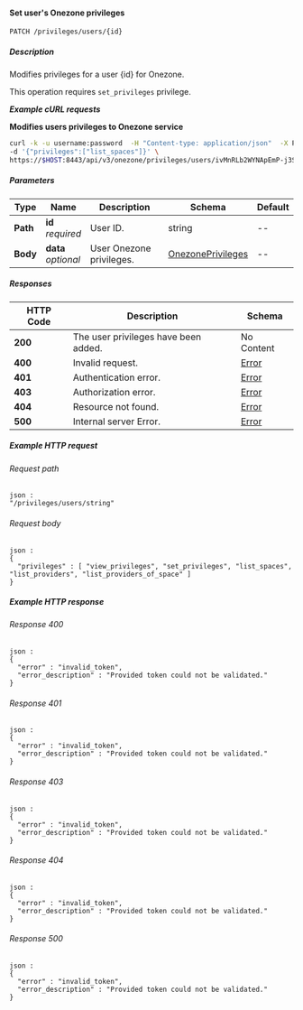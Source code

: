 
<a name="set_user_onezone_privileges"></a>
#### Set user's Onezone privileges
```
PATCH /privileges/users/{id}
```


##### Description
Modifies privileges for a user {id} for Onezone.

This operation requires `set_privileges` privilege.

***Example cURL requests***

**Modifies users privileges to Onezone service**
```bash
curl -k -u username:password  -H "Content-type: application/json"  -X PUT \
-d '{"privileges":["list_spaces"]}' \
https://$HOST:8443/api/v3/onezone/privileges/users/ivMnRLb2WYNApEmP-j3SF0NsqBgdHG7iel89FHY802w
```


##### Parameters

|Type|Name|Description|Schema|Default|
|---|---|---|---|---|
|**Path**|**id**  <br>*required*|User ID.|string|--|
|**Body**|**data**  <br>*optional*|User Onezone privileges.|[OnezonePrivileges](../definitions/OnezonePrivileges.md#onezoneprivileges)|--|


##### Responses

|HTTP Code|Description|Schema|
|---|---|---|
|**200**|The user privileges have been added.|No Content|
|**400**|Invalid request.|[Error](../definitions/Error.md#error)|
|**401**|Authentication error.|[Error](../definitions/Error.md#error)|
|**403**|Authorization error.|[Error](../definitions/Error.md#error)|
|**404**|Resource not found.|[Error](../definitions/Error.md#error)|
|**500**|Internal server Error.|[Error](../definitions/Error.md#error)|


##### Example HTTP request

###### Request path
```
json :
"/privileges/users/string"
```


###### Request body
```
json :
{
  "privileges" : [ "view_privileges", "set_privileges", "list_spaces", "list_providers", "list_providers_of_space" ]
}
```


##### Example HTTP response

###### Response 400
```
json :
{
  "error" : "invalid_token",
  "error_description" : "Provided token could not be validated."
}
```


###### Response 401
```
json :
{
  "error" : "invalid_token",
  "error_description" : "Provided token could not be validated."
}
```


###### Response 403
```
json :
{
  "error" : "invalid_token",
  "error_description" : "Provided token could not be validated."
}
```


###### Response 404
```
json :
{
  "error" : "invalid_token",
  "error_description" : "Provided token could not be validated."
}
```


###### Response 500
```
json :
{
  "error" : "invalid_token",
  "error_description" : "Provided token could not be validated."
}
```




